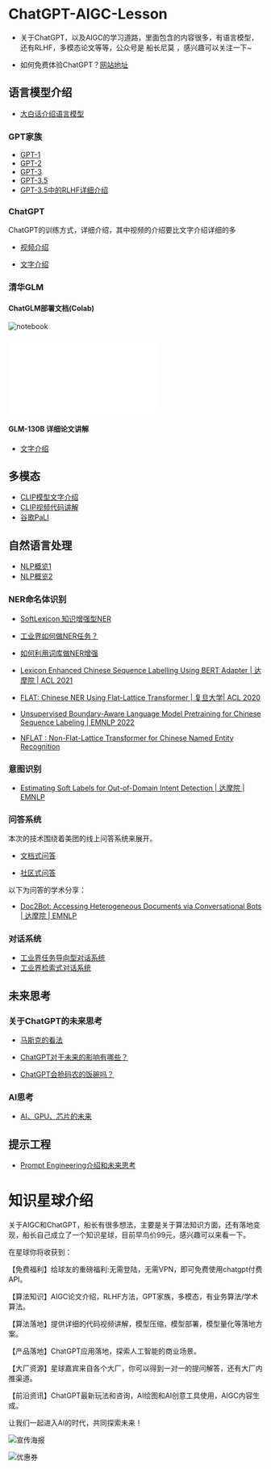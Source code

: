 # ChatGPT-AIGC-Lesson

  * 关于ChatGPT，以及AIGC的学习道路，里面包含的内容很多，有语言模型，还有RLHF，多模态论文等等，公众号是 船长尼莫 ，感兴趣可以关注一下~

  * 如何免费体验ChatGPT？[网站地址](https://chatgpt.lizm.xyz/#/chat/1002)
  

## 语言模型介绍
* [大白话介绍语言模型](https://zhuanlan.zhihu.com/p/616900693)

### GPT家族
   * [GPT-1](https://mp.weixin.qq.com/s?__biz=Mzg4NzcxNzM0Mg==&mid=2247484573&idx=1&sn=ee965f45d685a9c0fa22a851214048b0&chksm=cf87682cf8f0e13a7d5cc1ca9a93c58bb31560c365dd36b2738ac1109df9557a07fb747ca9c2&token=533251867&lang=zh_CN#rd)
   * [GPT-2](https://mp.weixin.qq.com/s?__biz=Mzg4NzcxNzM0Mg==&mid=2247484582&idx=1&sn=9f77037a30126225d060a0c34f2183d2&chksm=cf876817f8f0e101b51a07359752d469a5ed97aacab28d06dea2ba0a07924277ae5dc41abb0b&token=533251867&lang=zh_CN#rd)
   * [GPT-3](https://mp.weixin.qq.com/s?__biz=Mzg4NzcxNzM0Mg==&mid=2247484598&idx=1&sn=37f8785df6b54ba85e193940fb86c7c4&chksm=cf876807f8f0e1113e4fdc42c30cc572985b43d676ad7a18fba8ab75ba898286d50101b21376&token=1867297293&lang=zh_CN#rd)
   * [GPT-3.5](https://mp.weixin.qq.com/s?__biz=Mzg4NzcxNzM0Mg==&mid=2247484609&idx=1&sn=9785f559284eb412889f6b7ed57b6d31&chksm=cf876870f8f0e166d4fb0e3b9d87821f02a90cb0289882786f4120c2c09a24f1cbdd2803df28&token=1867297293&lang=zh_CN#rd)
   * [GPT-3.5中的RLHF详细介绍](https://mp.weixin.qq.com/s?__biz=Mzg4NzcxNzM0Mg==&mid=2247484651&idx=1&sn=d4dce9677ecc8cd2f019e9717dab09b6&chksm=cf87685af8f0e14c98418c78b6fd862f32a971e4ec19ea4ba35e4827020aaf39f8cdd1388fea&token=1047332211&lang=zh_CN#rd)


### ChatGPT
   ChatGPT的训练方式，详细介绍，其中视频的介绍要比文字介绍详细的多

   * [视频介绍](https://www.zhihu.com/zvideo/1622015815397568512)

   * [文字介绍](https://mp.weixin.qq.com/s?__biz=Mzg4NzcxNzM0Mg==&mid=2247484249&idx=1&sn=9f553fbc649ae8999bef699157df132f&chksm=cf876fe8f8f0e6fe674b8f990e7cf06f417887138cc60e04e1e85116ddf0294ba2b041e9cf6d&token=533251867&lang=zh_CN#rd)

### 清华GLM
#### ChatGLM部署文档(Colab)
  ![notebook](ChatGLM.ipynb)
  
  ![python](chatglm.py)


#### GLM-130B 详细论文讲解
   * [文字介绍](https://zhuanlan.zhihu.com/p/617701482)

## 多模态
   * [CLIP模型文字介绍](https://mp.weixin.qq.com/s?__biz=Mzg4NzcxNzM0Mg==&mid=2247484378&idx=1&sn=ced94475181af0788299d763b0d6cc2c&chksm=cf876f6bf8f0e67dde08e47759e96be8033a3eda272cb0db40b0d2238addfe542ac87a9d7b5c&token=533251867&lang=zh_CN#rd)
   * [CLIP视频代码讲解](https://www.zhihu.com/zvideo/1624349435185618944)
   * [谷歌PaLI](https://mp.weixin.qq.com/s?__biz=Mzg4NzcxNzM0Mg==&mid=2247484663&idx=1&sn=eb022c7e39faf6278c60541206c4124d&chksm=cf876846f8f0e15042218f3d484abaf5b17f091119e4fc2d9a6e52e17514d876828d8a7e9971&token=1047332211&lang=zh_CN#rd)

## 自然语言处理
 * [NLP概览1](https://mp.weixin.qq.com/s?__biz=Mzg4NzcxNzM0Mg==&mid=2247483868&idx=1&sn=239c833bde9fc660ccc506014d70e4bb&chksm=cf876d6df8f0e47b0221c4f1aa415955ba03ff666395926e39e9cd10faec7670a39efe8053a4&token=533251867&lang=zh_CN#rd)
 * [NLP概览2](https://mp.weixin.qq.com/s?__biz=Mzg4NzcxNzM0Mg==&mid=2247483858&idx=1&sn=e0b555e8be0dfbe32f49fd953e4f0788&chksm=cf876d63f8f0e47508feabc5d25d34a091bada3993487334babf5ec005edd225e8bc48001f9b&token=533251867&lang=zh_CN#rd)

### NER命名体识别
 * [SoftLexicon 知识增强型NER](https://mp.weixin.qq.com/s?__biz=Mzg4NzcxNzM0Mg==&mid=2247483994&idx=1&sn=98d16f5e74a0382fb3cbd3729ce05a69&chksm=cf876eebf8f0e7fd6cf647a79a83fb4fa3d33782b54a748349d32cd0eb549600cab7a4b617e2&token=533251867&lang=zh_CN#rd)
 
 * [工业界如何做NER任务？](https://mp.weixin.qq.com/s?__biz=Mzg4NzcxNzM0Mg==&mid=2247483972&idx=1&sn=2f89e6fa1ba97a8724eb7714f1e05814&chksm=cf876ef5f8f0e7e3ecf87b359e6d268529e125d573e7428ac672c2c4ba5705865a67221f78d4&token=533251867&lang=zh_CN#rd)
 
  * [如何利用词库做NER增强](https://mp.weixin.qq.com/s?__biz=Mzg4NzcxNzM0Mg==&mid=2247484213&idx=1&sn=9ba7546fa3d89d96c6658d3bc141b79a&chksm=cf876f84f8f0e6927ae51bbd0a002da67f541cb8527b3614171af8fab1b556424bc6dcc53b1b&token=533251867&lang=zh_CN#rd)
 
 * [Lexicon Enhanced Chinese Sequence Labelling Using BERT Adapter | 达摩院 | ACL 2021](https://mp.weixin.qq.com/s?__biz=Mzg4NzcxNzM0Mg==&mid=2247483962&idx=1&sn=f265c054322504db5a2098d558e7077f&chksm=cf876e8bf8f0e79df17cdda0e83300fa6675705b7863cfe5501c93cc93ca85448ca9ebef6a29&token=533251867&lang=zh_CN#rd)
 
 * [FLAT: Chinese NER Using Flat-Lattice Transformer | 复旦大学| ACL 2020](https://mp.weixin.qq.com/s?__biz=Mzg4NzcxNzM0Mg==&mid=2247484022&idx=1&sn=c6419d27b631bc010ca0223713519683&chksm=cf876ec7f8f0e7d14983ddb425ed75430dfe08b3a3fa22e4e42abc60e956621d6afa6031f9b5&token=533251867&lang=zh_CN#rd)
 
 * [Unsupervised Boundary-Aware Language Model Pretraining for Chinese Sequence Labeling | EMNLP 2022](https://mp.weixin.qq.com/s?__biz=Mzg4NzcxNzM0Mg==&mid=2247484040&idx=1&sn=33a797a940af0ac00e64123438b730ab&chksm=cf876e39f8f0e72fb2920f31f076db9e3865337c9ebfd4427bd101c5748f1a0280b203d3ff6d&token=533251867&lang=zh_CN#rd)
 * [NFLAT : Non-Flat-Lattice Transformer for Chinese Named Entity Recognition](https://mp.weixin.qq.com/s?__biz=Mzg4NzcxNzM0Mg==&mid=2247484192&idx=1&sn=36c5eace19eb11342d7a264ea9d037a2&chksm=cf876f91f8f0e6870b6afb07aa57331b4b9dc598e102dac8b383991e3c5455b76e5308eb82f4&token=533251867&lang=zh_CN#rd)

### 意图识别
 * [Estimating Soft Labels for Out-of-Domain Intent Detection | 达摩院 | EMNLP](https://mp.weixin.qq.com/s?__biz=Mzg4NzcxNzM0Mg==&mid=2247483930&idx=1&sn=0216d2e3de50b6f52bfc49357d278955&chksm=cf876eabf8f0e7bdd3f4d95883391dfed257686c2e6c3f3a94f5278772aa81562f54969f85f2&token=533251867&lang=zh_CN#rd)


### 问答系统
  本次的技术围绕着美团的线上问答系统来展开。
   * [文档式问答](https://mp.weixin.qq.com/s?__biz=Mzg4NzcxNzM0Mg==&mid=2247484333&idx=1&sn=5d3eee2765fa9102c4fd24d1d56043ee&chksm=cf876f1cf8f0e60af81d789c819c481a474b5286010e6923bb6f66c1f4ed62d9f3793db5b6a6&token=533251867&lang=zh_CN#rd)

   * [社区式问答](https://mp.weixin.qq.com/s?__biz=Mzg4NzcxNzM0Mg==&mid=2247484344&idx=1&sn=5d45a000aea86d5d4bfbf6db3a5f2f36&chksm=cf876f09f8f0e61f0c8394db1f35983207bb80d175e8754ca109ac7b63fcc9be31d44f95abf3&token=533251867&lang=zh_CN#rd)

以下为问答的学术分享：

   * [Doc2Bot: Accessing Heterogeneous Documents via Conversational Bots | 达摩院 | EMNLP](https://mp.weixin.qq.com/s?__biz=Mzg4NzcxNzM0Mg==&mid=2247483947&idx=1&sn=bc8beefd8604a5e49dbac9ca95fb8865&chksm=cf876e9af8f0e78cd287d760c0aa812a676179ff318522d2893183af8bf768ff635aa31bcf83&token=533251867&lang=zh_CN#rd)

  
  

### 对话系统
 * [工业界任务导向型对话系统](https://mp.weixin.qq.com/s?__biz=Mzg4NzcxNzM0Mg==&mid=2247483884&idx=1&sn=5da77605cbbf1f21a6c96ffd710dea1d&chksm=cf876d5df8f0e44b5df9cb1320d3d9e8364797f38db7e5352e0631e289a5a8852fe3d8f01843&token=533251867&lang=zh_CN#rd)
 * [工业界检索式对话系统](https://mp.weixin.qq.com/s?__biz=Mzg4NzcxNzM0Mg==&mid=2247483897&idx=1&sn=68cc926379435ac4c6678cbae656634b&chksm=cf876d48f8f0e45efda1ba547ff1633f6d8555b535bff3e8017b0c23b64ce02ba3910e03a9f8&token=533251867&lang=zh_CN#rd)



## 未来思考
### 关于ChatGPT的未来思考
   * [马斯克的看法](https://zhuanlan.zhihu.com/p/613730825)

   * [ChatGPT对于未来的影响有哪些？](https://mp.weixin.qq.com/s?__biz=Mzg4NzcxNzM0Mg==&mid=2247484263&idx=1&sn=f2b233ec8e977862775676ca78ad36fc&chksm=cf876fd6f8f0e6c09d9f0b07e6d18f4350a906359d74d1fde5c4e5fa5f242980b30921e56e3f&token=533251867&lang=zh_CN#rd)

   * [ChatGPT会抢码农的饭碗吗？](https://mp.weixin.qq.com/s?__biz=Mzg4NzcxNzM0Mg==&mid=2247484205&idx=1&sn=8f68d3a78f066247a19971e2bfa16adc&chksm=cf876f9cf8f0e68a8f0db7b06ce2178946c64689504a565870f93dac711cd11a600c29a81924&token=533251867&lang=zh_CN#rd)

### AI思考
   * [AI、GPU、芯片的未来](https://mp.weixin.qq.com/s?__biz=Mzg4NzcxNzM0Mg==&mid=2247484049&idx=1&sn=2ed6fc79836791e99dfa5717d6804ea2&chksm=cf876e20f8f0e736bfb603a051d16319919b4f74ffaf01950940dedb126dd95285a917d8e2c4&token=533251867&lang=zh_CN#rd)

## 提示工程
   * [Prompt Engineering介绍和未来思考](https://zhuanlan.zhihu.com/p/593485398)

# 知识星球介绍
  关于AIGC和ChatGPT，船长有很多想法，主要是关于算法知识方面，还有落地变现，船长自己成立了一个知识星球，目前早鸟价99元，感兴趣可以来看一下。
  
  在星球你将收获到：
  
【免费福利】给球友的重磅福利:无需登陆，无需VPN，即可免费使用chatgpt付费API。

【算法知识】AIGC论文介绍，RLHF方法，GPT家族，多模态，有业务算法/学术算法。

【算法落地】提供详细的代码视频讲解，模型压缩，模型部署，模型量化等落地方案。

【产品落地】ChatGPT应用落地，探索人工智能的商业场景。

【大厂资源】星球嘉宾来自各个大厂，你可以得到一对一的提问解答，还有大厂内推渠道。

【前沿资讯】ChatGPT最新玩法和咨询，AI绘图和AI创意工具使用，AIGC内容生成。


让我们一起进入AI的时代，共同探索未来！
  
  ![宣传海报](星球宣传.jpg)

  
  ![优惠券](星球优惠券.png)
